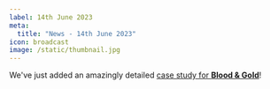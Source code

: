 ```yaml
---
label: 14th June 2023
meta:
  title: "News - 14th June 2023"
icon: broadcast
image: /static/thumbnail.jpg
---
```


We've just added an amazingly detailed [case study for **Blood & Gold**](/case-studies/blood-and-gold/)!